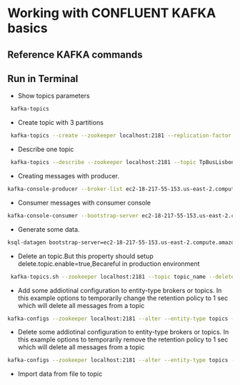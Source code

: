 
# Working with CONFLUENT KAFKA basics

## Reference KAFKA commands 
###  

## Run in Terminal

* Show topics parameters
```bash
 kafka-topics
```

* Create topic with 3 partitions 
```bash
 kafka-topics --create --zookeeper localhost:2181 --replication-factor 1 --partitions 3 --topic TpBusLisbonStatus
```

* Describe one topic
```bash
 kafka-topics --describe --zookeeper localhost:2181 --topic TpBusLisbonStatus
```

* Creating messages with producer.
```bash
kafka-console-producer --broker-list ec2-18-217-55-153.us-east-2.compute.amazonaws.com:9092 --topic TpTest
```

* Consumer messages with consumer console
```bash
kafka-console-consumer --bootstrap-server ec2-18-217-55-153.us-east-2.compute.amazonaws.com:9092 --topic TpTeste --from-beginning
```

* Generate some data.
```bash
ksql-datagen bootstrap-server=ec2-18-217-55-153.us-east-2.compute.amazonaws.com:9092 schema=datagen/userprofile.avro key-format=json value-format=json topic=TpTeste key=userid maxInterval=5000 iterations=10000
```

* Delete an topic.But this property should setup delete.topic.enable=true,Becareful in production environment 
```bash
 kafka-topics.sh --zookeeper localhost:2181 --topic topic_name --delete
```

* Add some addiotinal configuration to entity-type brokers or topics.
In this example options to temporarily change the retention policy to 1 sec which will delete all messages from a topic
```bash
kafka-configs --zookeeper localhost:2181 --alter --entity-type topics --add-config retention.ms=1000 --entity-name tpbuslisbonstatus
```

* Delete some addiotinal configuration to entity-type brokers or topics.
In this example options to temporarily remove the retention policy to 1 sec which will delete all messages from a topic
```bash
kafka-configs --zookeeper localhost:2181 --alter --entity-type topics --delete-config retention.ms --entity-name TpBusLisbonStatus
```

* Import data from file to topic
```bash

```


